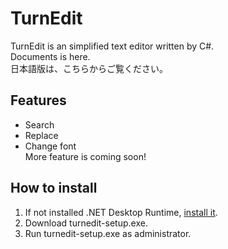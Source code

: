 # TurnEdit
TurnEdit is an simplified text editor written by C#.  
Documents is here.  
日本語版は、こちらからご覧ください。  
## Features
- Search
- Replace
- Change font  
More feature is coming soon!
## How to install
1. If not installed .NET Desktop Runtime, [install it](https://dotnet.microsoft.com/en-us/download/dotnet/9.0).
3. Download turnedit-setup.exe.
4. Run turnedit-setup.exe as administrator.
